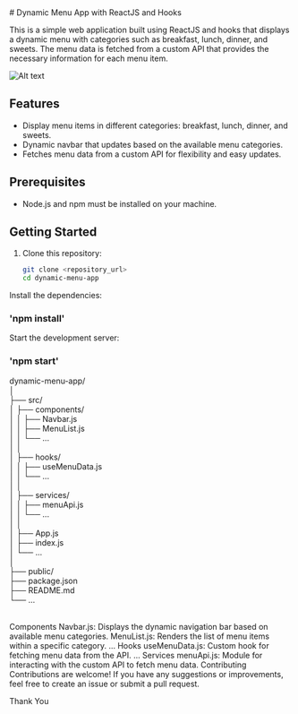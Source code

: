 


<br>
<br>
# Dynamic Menu App with ReactJS and Hooks

This is a simple web application built using ReactJS and hooks that displays a dynamic menu with categories such as breakfast, lunch, dinner, and sweets. The menu data is fetched from a custom API that provides the necessary information for each menu item.

![Alt text](https://github.com/thecamron/Raw/blob/main/freshfast--menucard-full-page-preview.png)



## Features

- Display menu items in different categories: breakfast, lunch, dinner, and sweets.
- Dynamic navbar that updates based on the available menu categories.
- Fetches menu data from a custom API for flexibility and easy updates.

## Prerequisites

- Node.js and npm must be installed on your machine.

## Getting Started

1. Clone this repository:

   ```bash
   git clone <repository_url>
   cd dynamic-menu-app

Install the dependencies:

### 'npm install'

Start the development server:

### 'npm start'


dynamic-menu-app/<br>
│<br>
├── src/<br>
│   ├── components/<br>
│   │   ├── Navbar.js<br>
│   │   ├── MenuList.js<br>
│   │   └── ...<br>
│   │<br>
│   ├── hooks/<br>
│   │   ├── useMenuData.js<br>
│   │   └── ...<br>
│   │<br>
│   ├── services/<br>
│   │   ├── menuApi.js<br>
│   │   └── ...<br>
│   │<br>
│   ├── App.js<br>
│   ├── index.js<br>
│   └── ...<br>
│<br>
├── public/<br>
├── package.json<br>
├── README.md<br>
└── ...<br>
<br>

Components
Navbar.js: Displays the dynamic navigation bar based on available menu categories.
MenuList.js: Renders the list of menu items within a specific category.
...
Hooks
useMenuData.js: Custom hook for fetching menu data from the API.
...
Services
menuApi.js: Module for interacting with the custom API to fetch menu data.
Contributing
Contributions are welcome! If you have any suggestions or improvements, feel free to create an issue or submit a pull request.


Thank You
